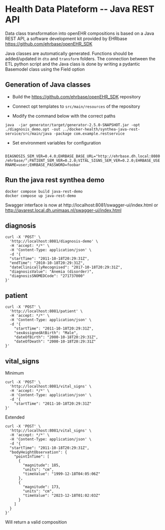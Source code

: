 # Health Data Plateform -- Java REST API

Data class transformation into openEHR compositions is based on a Java REST API, a software development kit provided by EHRbase
https://github.com/ehrbase/openEHR_SDK

Java classes are automatically generated. Functions should be added/updated in `dto` and `transform` folders.
The connection between the ETL python script and the Java class is done by writing a pydantic Basemodel class using the Field option


## Generation of Java classes

- Build the https://github.com/ehrbase/openEHR_SDK repository

- Connect opt templates to `src/main/resources` of the repository

- Modify the command below with the correct paths

```java  -jar generator/target/generator-2.5.0-SNAPSHOT.jar -opt ./diagnosis_demo.opt -out ../docker-health/synthea-java-rest-service/src/main/java -package com.example.restservice```

- Set environment variables for configuration

``` DIAGNOSIS_SEM_VER=0.4.0;EHRBASE_BASE_URL="http://ehrbase.dh.local:8080/ehrbase/";PATIENT_SEM_VER=0.2.0;VITAL_SIGNS_SEM_VER=0.2.0;EHRBASE_USERNAME=user;EHRBASE_PASSWORD=foobar```



## Run the java rest synthea demo

```
docker compose build java-rest-demo
docker compose up java-rest-demo
```

Swagger interface is now at http://localhost:8081/swagger-ui/index.html
or http://javarest.local.dh.unimaas.nl/swagger-ui/index.html

## diagnosis
```
curl -X 'POST' \
  'http://localhost:8081/diagnosis-demo' \
  -H 'accept: */*' \
  -H 'Content-Type: application/json' \
  -d '{
  "startTime": "2011-10-18T20:29:31Z",
  "endTime": "2010-10-18T20:29:31Z",
  "dateClinicallyRecognised": "2017-10-18T20:29:31Z",
  "diagnosisValue": "Anemia (disorder)",
  "diagnosisSNOMEDCode": "271737000"
}'
```

## patient
```
curl -X 'POST' \
  'http://localhost:8081/patient' \
  -H 'accept: */*' \
  -H 'Content-Type: application/json' \
  -d '{
    "startTime": "2011-10-18T20:29:31Z",
    "sexAssignedAtBirth": "Male",
    "dateOfBirth": "2000-10-18T20:29:31Z",
    "dateOfDeath": "2000-10-18T20:29:31Z"
}'

```


## vital_signs

Minimum
```
curl -X 'POST' \
  'http://localhost:8081/vital_signs' \
  -H 'accept: */*' \
  -H 'Content-Type: application/json' \
  -d '{
    "startTime": "2011-10-18T20:29:31Z"
}'
```

Extended
```
curl -X 'POST' \
  'http://localhost:8081/vital_signs' \
  -H 'accept: */*' \
  -H 'Content-Type: application/json' \
  -d '{
  "startTime": "2011-10-18T20:29:31Z",
  "bodyHeightObservation": {
    "pointInTime": [
      {
        "magnitude": 185,
        "units": "cm",
        "timeValue": "1999-12-18T04:05:06Z"
      },
      {
        "magnitude": 173,
        "units": "cm",
        "timeValue": "2023-12-18T01:02:03Z"
      }	
    ]
  }
}'
```

Will return a valid composition
